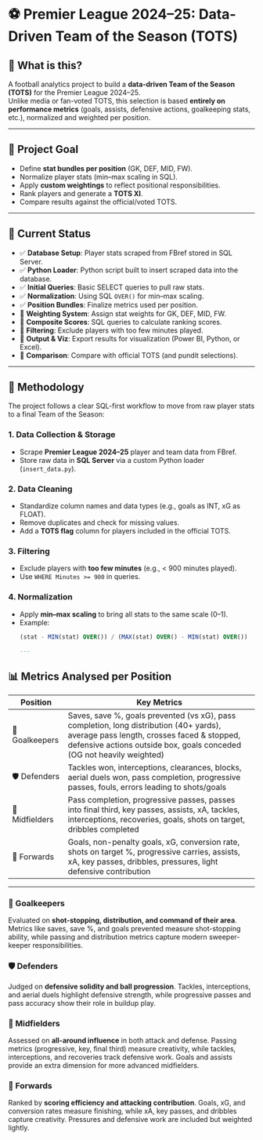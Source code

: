 # ⚽ Premier League 2024–25: Data-Driven Team of the Season (TOTS)

## 🧠 What is this?
A football analytics project to build a **data-driven Team of the Season (TOTS)** for the Premier League 2024–25.  
Unlike media or fan-voted TOTS, this selection is based **entirely on performance metrics** (goals, assists, defensive actions, goalkeeping stats, etc.), normalized and weighted per position.

---

## 🎯 Project Goal
- Define **stat bundles per position** (GK, DEF, MID, FW).  
- Normalize player stats (min–max scaling in SQL).  
- Apply **custom weightings** to reflect positional responsibilities.  
- Rank players and generate a **TOTS XI**.  
- Compare results against the official/voted TOTS.  

---

## 🔄 Current Status
- ✅ **Database Setup**: Player stats scraped from FBref stored in SQL Server.  
- ✅ **Python Loader**: Python script built to insert scraped data into the database.  
- ✅ **Initial Queries**: Basic SELECT queries to pull raw stats.  
- ✅ **Normalization**: Using SQL `OVER()` for min–max scaling.  
- ✅ **Position Bundles**: Finalize metrics used per position.  
- 🔲 **Weighting System**: Assign stat weights for GK, DEF, MID, FW.  
- 🔲 **Composite Scores**: SQL queries to calculate ranking scores.  
- 🔲 **Filtering**: Exclude players with too few minutes played.  
- 🔲 **Output & Viz**: Export results for visualization (Power BI, Python, or Excel).  
- 🔲 **Comparison**: Compare with official TOTS (and pundit selections).  

---

## 🧮 Methodology

The project follows a clear SQL-first workflow to move from raw player stats to a final Team of the Season:

### 1. Data Collection & Storage
- Scrape **Premier League 2024–25** player and team data from FBref.
- Store raw data in **SQL Server** via a custom Python loader (`insert_data.py`).

### 2. Data Cleaning
- Standardize column names and data types (e.g., goals as INT, xG as FLOAT).
- Remove duplicates and check for missing values.
- Add a **TOTS flag** column for players included in the official TOTS.

### 3. Filtering
- Exclude players with **too few minutes** (e.g., < 900 minutes played).
- Use `WHERE Minutes >= 900` in queries.

### 4. Normalization
- Apply **min–max scaling** to bring all stats to the same scale (0–1).
- Example:
  ```sql
  (stat - MIN(stat) OVER()) / (MAX(stat) OVER() - MIN(stat) OVER())

  ---

## 📊 Metrics Analysed per Position

| Position       | Key Metrics                                                                 |
|----------------|------------------------------------------------------------------------------|
| 🧤 Goalkeepers | Saves, save %, goals prevented (vs xG), pass completion, long distribution (40+ yards), average pass length, crosses faced & stopped, defensive actions outside box, goals conceded (OG not heavily weighted) |
| 🛡️ Defenders  | Tackles won, interceptions, clearances, blocks, aerial duels won, pass completion, progressive passes, fouls, errors leading to shots/goals |
| 🎩 Midfielders | Pass completion, progressive passes, passes into final third, key passes, assists, xA, tackles, interceptions, recoveries, goals, shots on target, dribbles completed |
| 🎯 Forwards   | Goals, non-penalty goals, xG, conversion rate, shots on target %, progressive carries, assists, xA, key passes, dribbles, pressures, light defensive contribution |

---

### 🧤 Goalkeepers  
Evaluated on **shot-stopping, distribution, and command of their area**. Metrics like saves, save %, and goals prevented measure shot-stopping ability, while passing and distribution metrics capture modern sweeper-keeper responsibilities.  

### 🛡️ Defenders  
Judged on **defensive solidity and ball progression**. Tackles, interceptions, and aerial duels highlight defensive strength, while progressive passes and pass accuracy show their role in buildup play.  

### 🎩 Midfielders  
Assessed on **all-around influence** in both attack and defense. Passing metrics (progressive, key, final third) measure creativity, while tackles, interceptions, and recoveries track defensive work. Goals and assists provide an extra dimension for more advanced midfielders.  

### 🎯 Forwards  
Ranked by **scoring efficiency and attacking contribution**. Goals, xG, and conversion rates measure finishing, while xA, key passes, and dribbles capture creativity. Pressures and defensive work are included but weighted lightly.  

